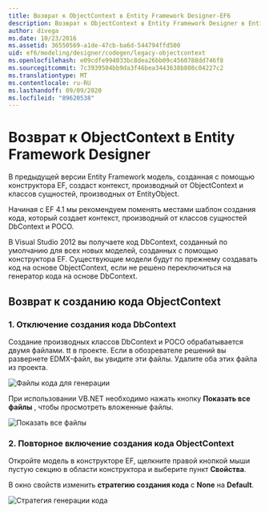 ```yaml
---
title: Возврат к ObjectContext в Entity Framework Designer-EF6
description: Возврат к ObjectContext в Entity Framework Designer в Entity Framework 6
author: divega
ms.date: 10/23/2016
ms.assetid: 36550569-a1de-47cb-ba6d-544794ffd500
uid: ef6/modeling/designer/codegen/legacy-objectcontext
ms.openlocfilehash: e09cdfe994033bc8dea26bb09c4560788dd746f8
ms.sourcegitcommit: 7c3939504bb9da3f46bea3443638b808c04227c2
ms.translationtype: MT
ms.contentlocale: ru-RU
ms.lasthandoff: 09/09/2020
ms.locfileid: "89620538"
---
```

# <a name="reverting-to-objectcontext-in-entity-framework-designer"></a>Возврат к ObjectContext в Entity Framework Designer
В предыдущей версии Entity Framework модель, созданная с помощью конструктора EF, создаст контекст, производный от ObjectContext и классов сущностей, производных от EntityObject.

Начиная с EF 4.1 мы рекомендуем поменять местами шаблон создания кода, который создает контекст, производный от классов сущностей DbContext и POCO.

В Visual Studio 2012 вы получаете код DbContext, созданный по умолчанию для всех новых моделей, созданных с помощью конструктора EF. Существующие модели будут по прежнему создавать код на основе ObjectContext, если не решено переключиться на генератор кода на основе DbContext.

## <a name="reverting-back-to-objectcontext-code-generation"></a>Возврат к созданию кода ObjectContext

### <a name="1-disable-dbcontext-code-generation"></a>1. Отключение создания кода DbContext

Создание производных классов DbContext и POCO обрабатывается двумя файлами. tt в проекте. Если в обозревателе решений вы развернете EDMX-файл, вы увидите эти файлы. Удалите оба этих файла из проекта.

![Файлы кода для генерации](~/ef6/media/codegenfiles.png)

При использовании VB.NET необходимо нажать кнопку **Показать все файлы** , чтобы просмотреть вложенные файлы.

![Показать все файлы](~/ef6/media/showallfiles.png)

### <a name="2-re-enable-objectcontext-code-generation"></a>2. Повторное включение создания кода ObjectContext

Откройте модель в конструкторе EF, щелкните правой кнопкой мыши пустую секцию в области конструктора и выберите пункт **Свойства**.

В окно свойств изменить **стратегию создания кода** с **None** на **Default**.

![Стратегия генерации кода](~/ef6/media/codegenstrategy.png)
